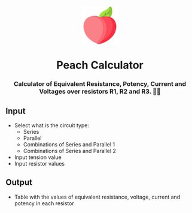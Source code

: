 <p align="center">
  <img align="center" width="100px" height="100px" src="src/logo.png" alt="Bot Picture">
  <h1 align="center">Peach Calculator<h3 align="center">Calculator of Equivalent Resistance, Potency, Current and Voltages over resistors R1, R2 and R3. 👨‍💻</h3>
</p>

## Input

- Select what is the circuit type:
  - Series
  - Parallel
  - Combinations of Series and Parallel 1
  - Combinations of Series and Parallel 2
- Input tension value
- Input resistor values

## Output

- Table with the values of equivalent resistance, voltage, current and potency in each resistor
